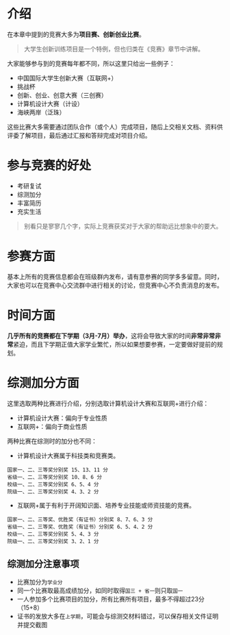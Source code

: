 # 介绍
在本章中提到的竞赛大多为**项目赛、创新创业比赛**。

> 大学生创新训练项目是一个特例，但也归类在《竞赛》章节中讲解。

大家能够参与到的竞赛每年都不同，所以这里只给出一些例子：

- 中国国际大学生创新大赛（互联网+）
- 挑战杯
- 创新、创业、创意大赛（三创赛）
- 计算机设计大赛（计设）
- 海峡两岸（泛珠）

这些比赛大多需要通过团队合作（或个人）完成项目，随后上交相关文档、资料供评委了解项目，最后通过汇报和答辩完成对项目介绍。

# 参与竞赛的好处

- 考研复试
- 综测加分
- 丰富简历
- 充实生活

> 别看只是寥寥几个字，实际上竞赛获奖对于大家的帮助远比想象中的要大。

# 参赛方面

基本上所有的竞赛信息都会在班级群内发布，请有意参赛的同学多多留意。同时，大家也可以在竞赛中心交流群中进行相关的讨论，但竞赛中心不负责消息的发布。

# 时间方面

**几乎所有的竞赛都在下学期（3月-7月）举办**，这将会导致大家的时间**非常非常非常**紧迫，而且下学期正值大家学业繁忙，所以如果想要参赛，一定要做好提前的规划。

# 综测加分方面
这里选取两种比赛进行介绍，分别选取计算机设计大赛和互联网+进行介绍：

- 计算机设计大赛：偏向于专业性质
- 互联网+：偏向于商业性质

两种比赛在综测时的加分也不同：

- 计算机设计大赛属于科技类和竞赛类。
```
国家一、二、三等奖分别奖 15、13、11 分
省级一、二、三等奖分别奖 10、8、6 分
校级一、二、三等奖分别奖 6、5、4 分
院级一、二、三等奖分别奖 4、3、2 分
```

- 互联网+属于有利于开阔知识面、培养专业技能或师资技能的竞赛。
```
国家一、二、三等奖、优胜奖（有证书）分别奖 8、7、6、3 分
省级一、二、三等奖、优胜奖（有证书）分别奖 6、5、4、2 分
校级一、二、三等奖分别奖 5、4、3 分
院级一、二、三等奖分别奖 3、2、1 分
```

## 综测加分注意事项
- 比赛加分为`学业分`
- 同一个比赛取最高成绩加分，如同时取得`国三 + 省一`则只取`国一`
- 一人参加多个比赛项目的加分，所有比赛所有项目，最多不得超过23分（15+8）
- 证书的发放大多在`上学期`，可能会与综测交材料错过，可以保存相关文件证明并提交截图
